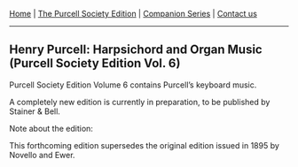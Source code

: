[Home](../index.md)  |  [The Purcell Society Edition](../purcell-society-edition.md)  |  [Companion Series](../purcell-society-companion-series.md)  |  [Contact us](../contact-us.md)

***  

## Henry Purcell: Harpsichord and Organ Music (Purcell Society Edition Vol. 6)

Purcell Society Edition Volume 6 contains Purcell’s keyboard music.  

A completely new edition is currently in preparation, to be published by Stainer & Bell.  

Note about the edition:  

This forthcoming edition supersedes the original edition issued in 1895 by Novello and Ewer.
